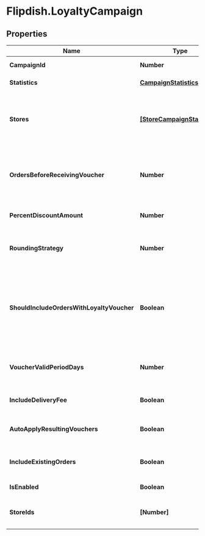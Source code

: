 # Flipdish.LoyaltyCampaign

## Properties
Name | Type | Description | Notes
------------ | ------------- | ------------- | -------------
**CampaignId** | **Number** | Id of campaign | [optional] 
**Statistics** | [**CampaignStatistics**](CampaignStatistics.md) | Statistics of campaign | [optional] 
**Stores** | [**[StoreCampaignStartTime]**](StoreCampaignStartTime.md) | Stores this campaign applies to with campaign start time in Utc | [optional] 
**OrdersBeforeReceivingVoucher** | **Number** | Number of orders customer needs to make, before receiving voucher | [optional] 
**PercentDiscountAmount** | **Number** | Discount amount in percents | [optional] 
**RoundingStrategy** | **Number** | Controls how the loyalty voucher's amount is rounded | [optional] 
**ShouldIncludeOrdersWithLoyaltyVoucher** | **Boolean** | Controls whether we should include orders with loyalty vouchers in the campaign calculation | [optional] 
**VoucherValidPeriodDays** | **Number** | Number of days for which the voucher will be valid. | [optional] 
**IncludeDeliveryFee** | **Boolean** | Discount will include delivery fee | [optional] 
**AutoApplyResultingVouchers** | **Boolean** | Automatically apply resulting vouchers | [optional] 
**IncludeExistingOrders** | **Boolean** | Campaign will apply to existing orders | [optional] 
**IsEnabled** | **Boolean** | Is campaign enabled | [optional] 
**StoreIds** | **[Number]** | Ids of stores this campaign applies to | [optional] 


